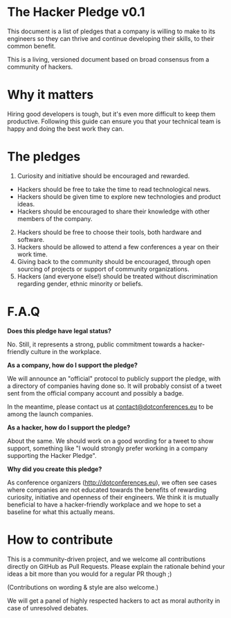The Hacker Pledge v0.1
======================

This document is a list of pledges that a company is willing to make to its engineers so they can thrive and continue developing their skills, to their common benefit.

This is a living, versioned document based on broad consensus from a community of hackers.

Why it matters
===========

Hiring good developers is tough, but it's even more difficult to keep them productive. Following this guide can ensure you that your technical team is happy and doing the best work they can.

The pledges
===========

 1. Curiosity and initiative should be encouraged and rewarded.
   * Hackers should be free to take the time to read technological news.
   * Hackers should be given time to explore new technologies and product ideas.
   * Hackers should be encouraged to share their knowledge with other members of the company.
 2. Hackers should be free to choose their tools, both hardware and software.
 3. Hackers should be allowed to attend a few conferences a year on their work time.
 4. Giving back to the community should be encouraged, through open sourcing of projects or support of community organizations.
 5. Hackers (and everyone else!) should be treated without discrimination regarding gender, ethnic minority or beliefs.


F.A.Q
=====
 
**Does this pledge have legal status?**

No. Still, it represents a strong, public commitment towards a hacker-friendly culture in the workplace.

**As a company, how do I support the pledge?**

We will announce an "official" protocol to publicly support the pledge, with a directory of companies having done so. It will probably consist of a tweet sent from the official company account and possibly a badge.

In the meantime, please contact us at contact@dotconferences.eu to be among the launch companies.

**As a hacker, how do I support the pledge?**

About the same. We should work on a good wording for a tweet to show support, something like "I would strongly prefer working in a company supporting the Hacker Pledge".

**Why did you create this pledge?**

As conference organizers (http://dotconferences.eu), we often see cases where companies are not educated towards the benefits of rewarding curiosity, initiative and openness of their engineers. We think it is mutually beneficial to have a hacker-friendly workplace and we hope to set a baseline for what this actually means.


How to contribute
=================

This is a community-driven project, and we welcome all contributions directly on GitHub as Pull Requests. Please explain the rationale behind your ideas a bit more than you would for a regular PR though ;)

(Contributions on wording & style are also welcome.)

We will get a panel of highly respected hackers to act as moral authority in case of unresolved debates.
